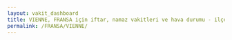 ```yaml
---
layout: vakit_dashboard
title: VIENNE, FRANSA için iftar, namaz vakitleri ve hava durumu - ilçe/eyalet seç
permalink: /FRANSA/VIENNE/
---
```


<script type="text/javascript">
  var GLOBAL_COUNTRY = 'FRANSA';
  var GLOBAL_CITY = 'VIENNE';
  var GLOBAL_STATE = '';
  var lat = 72;
  var lon = 21;
</script>
